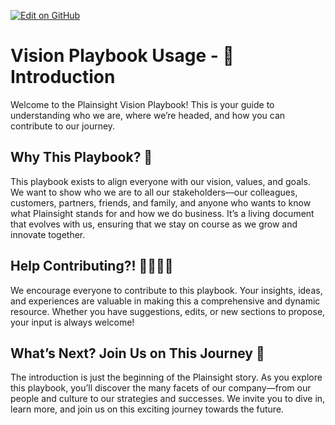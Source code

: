 <a name="top"></a>
[![Edit on GitHub](https://img.shields.io/badge/Edit_on-GitHub-blue?logo=github)](https://github.com/PlainsightPro/Vision-Playbook/edit/Launched/IntroductionVision.md)

# Vision Playbook Usage - 🙋️Introduction

Welcome to the Plainsight Vision Playbook! This is your guide to understanding who we are, where we’re headed, and how you can contribute to our journey.

## Why This Playbook? 🤔

This playbook exists to align everyone with our vision, values, and goals. We want to show who we are to all our stakeholders—our colleagues, customers, partners, friends, and family, and anyone who wants to know what Plainsight stands for and how we do business. It’s a living document that evolves with us, ensuring that we stay on course as we grow and innovate together.

## Help Contributing?! 👷‍♂️👷‍♀️

We encourage everyone to contribute to this playbook. Your insights, ideas, and experiences are valuable in making this a comprehensive and dynamic resource. Whether you have suggestions, edits, or new sections to propose, your input is always welcome!


## What’s Next? Join Us on This Journey 🎯

The introduction is just the beginning of the Plainsight story. As you explore this playbook, you’ll discover the many facets of our company—from our people and culture to our strategies and successes. We invite you to dive in, learn more, and join us on this exciting journey towards the future.
